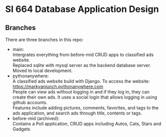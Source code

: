 # SI 664 Database Application Design  
## Branches 
There are three branches in this repo:  
- main:  
  Intergrates everything from before-mid CRUD apps to classified ads website.  
  Replaced sqlite with mysql server as the backend database server.  
  Moved to local development.  
- pythonanywhere:  
  A classified ads website build with Django. To access the website: https://markyanjunch.pythonanywhere.com  
  People can view ads without logging in and if they log in, they can create their own ads. It uses a social login that allows logging in using github accounts.  
  Features include adding pictures, comments, favorites, and tags to the ads application, and search ads through title, contents or tags.
- before-mid (archived):  
  Contains a Poll application, CRUD apps including Autos, Cats, Stars and Gadgets  
